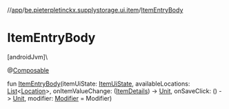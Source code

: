 //[app](../../index.md)/[be.pieterpletinckx.supplystorage.ui.item](index.md)/[ItemEntryBody](-item-entry-body.md)

# ItemEntryBody

[androidJvm]\

@[Composable](https://developer.android.com/reference/kotlin/androidx/compose/runtime/Composable.html)

fun [ItemEntryBody](-item-entry-body.md)(itemUiState: [ItemUiState](-item-ui-state/index.md), availableLocations: [List](https://kotlinlang.org/api/latest/jvm/stdlib/kotlin.collections/-list/index.html)&lt;[Location](../be.pieterpletinckx.supplystorage.data.location/-location/index.md)&gt;, onItemValueChange: ([ItemDetails](-item-details/index.md)) -&gt; [Unit](https://kotlinlang.org/api/latest/jvm/stdlib/kotlin/-unit/index.html), onSaveClick: () -&gt; [Unit](https://kotlinlang.org/api/latest/jvm/stdlib/kotlin/-unit/index.html), modifier: [Modifier](https://developer.android.com/reference/kotlin/androidx/compose/ui/Modifier.html) = Modifier)

